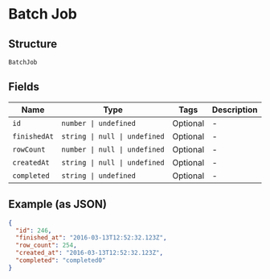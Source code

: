 
# Batch Job

## Structure

`BatchJob`

## Fields

| Name | Type | Tags | Description |
|  --- | --- | --- | --- |
| `id` | `number \| undefined` | Optional | - |
| `finishedAt` | `string \| null \| undefined` | Optional | - |
| `rowCount` | `number \| null \| undefined` | Optional | - |
| `createdAt` | `string \| null \| undefined` | Optional | - |
| `completed` | `string \| undefined` | Optional | - |

## Example (as JSON)

```json
{
  "id": 246,
  "finished_at": "2016-03-13T12:52:32.123Z",
  "row_count": 254,
  "created_at": "2016-03-13T12:52:32.123Z",
  "completed": "completed0"
}
```

